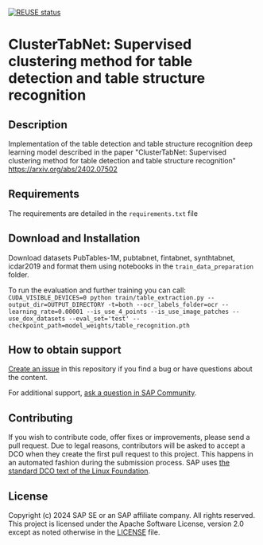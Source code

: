 [![REUSE status](https://api.reuse.software/badge/github.com/SAP-samples/clustertabnet)](https://api.reuse.software/info/github.com/SAP-samples/clustertabnet)
# ClusterTabNet: Supervised clustering method for table detection and table structure recognition

## Description
Implementation of the table detection and table structure recognition deep learning model described in the paper "ClusterTabNet: Supervised clustering method for table detection and table structure recognition" https://arxiv.org/abs/2402.07502

## Requirements
The requirements are detailed in the `requirements.txt` file

## Download and Installation
Download datasets PubTables-1M, pubtabnet, fintabnet, synthtabnet, icdar2019 and format them using notebooks in the `train_data_preparation` folder.

To run the evaluation and further training you can call:
```CUDA_VISIBLE_DEVICES=0 python train/table_extraction.py --output_dir=OUTPUT_DIRECTORY -t=both --ocr_labels_folder=ocr --learning_rate=0.00001 --is_use_4_points --is_use_image_patches --use_dox_datasets --eval_set='test' --checkpoint_path=model_weights/table_recognition.pth```

## How to obtain support
[Create an issue](https://github.com/SAP-samples/<repository-name>/issues) in this repository if you find a bug or have questions about the content.

For additional support, [ask a question in SAP Community](https://answers.sap.com/questions/ask.html).

## Contributing
If you wish to contribute code, offer fixes or improvements, please send a pull request. Due to legal reasons, contributors will be asked to accept a DCO when they create the first pull request to this project. This happens in an automated fashion during the submission process. SAP uses [the standard DCO text of the Linux Foundation](https://developercertificate.org/).

## License
Copyright (c) 2024 SAP SE or an SAP affiliate company. All rights reserved. This project is licensed under the Apache Software License, version 2.0 except as noted otherwise in the [LICENSE](LICENSE) file.
